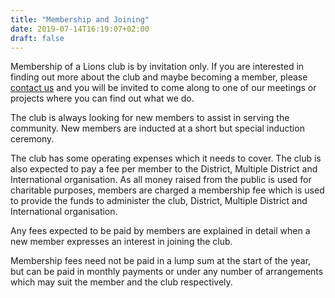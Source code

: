 ```yaml
---
title: "Membership and Joining"
date: 2019-07-14T16:19:07+02:00
draft: false
---
```


Membership of a Lions club is by invitation only. If you are interested in finding out more about the club and maybe becoming a member, please [contact us](/info/contact) and you will be invited to come along to one of our meetings or projects where you can find out what we do.

The club is always looking for new members to assist in serving the community. New members are inducted at a short but special induction ceremony. 

The club has some operating expenses which it needs to cover. The club is also expected to pay a fee per member to the District, Multiple District and International organisation. As all money raised from the public is used for charitable purposes, members are charged a membership fee which is used to provide the funds to administer the club, District, Multiple District and International organisation.

Any fees expected to be paid by members are explained in detail when a new member expresses an interest in joining the club.

Membership fees need not be paid in a lump sum at the start of the year, but can be paid in monthly payments or under any number of arrangements which may suit the member and the club respectively.
